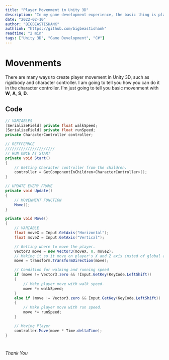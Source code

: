 ```yaml
---
title: "Player Movenment in Unity 3D"
description: "In my game development experience, the basic thing is player movement in Unity 3D. So I thought I should to teach you also. Feat: Character Controller."
date: "2022-02-10"
author: "BIGBEASTISHANK"
authlink: "https://github.com/bigbeastishank"
readtime: "2 min"
tags: ["Unity 3D", "Game Development", "C#"]
---
```


# Movenments

There are many ways to create player movement in Unity 3D, such as rigidbody and character controller. I am going to tell you how you can do it in the character controller. I'm just going to tell you basic movenment with **W**, **A**, **S**, **D**.

## Code

```cs
// VARIABLES
[SerializeField] private float walkSpeed;
[SerializeField] private float runSpeed;
private CharacterController controller;

// REFFFERNCE
//////////////////////
// RUN ONCE AT START
private void Start()
{
    // Getting Character controller from the children.
    controller = GetComponentInChildren<CharacterController>();
}

// UPDATE EVERY FRAME
private void Update()
{
    // MOVENMENT FUNCTION
    Move();
}

private void Move()
{
    // VARIABLE
    float moveX = Input.GetAxis("Horizontal");
    float moveZ = Input.GetAxis("Vertical");

    // Getting where to move the player.
    Vector3 move = new Vector3(moveX, 0, moveZ);
    // Making it so it move on player's X and Z axis insted of global axis.
    move = transform.TransformDirection(move);

    // Condition for walking and running speed
    if (move != Vector3.zero && !Input.GetKey(KeyCode.LeftShift))
    {
        // Make player move with walk speed.
        move *= walkSpeed;
    }
    else if (move != Vector3.zero && Input.GetKey(KeyCode.LeftShift))
    {
        // Make player move with run speed.
        move *= runSpeed;
    }

    // Moving Player
    controller.Move(move * Time.deltaTime);
}
```

#

##

###

####

#####

###### Thank You
